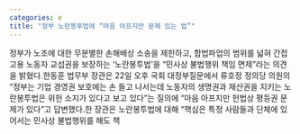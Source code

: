 ```yaml
---
categories: e
title: "정부 노란봉투법에 “마음 아프지만 문제 있는 법”"
---
```

정부가 노조에 대한 무분별한 손해배상 소송을 제한하고, 합법파업의 범위를 넓혀 간접고용 노동자 교섭권을 보장하는 ‘노란봉투법’을 “민사상 불법행위 책임 면제”라는 의견을 밝혔다.한동훈 법무부 장관은 22일 오후 국회 대정부질문에서 류호정 정의당 의원의 “정부는 기업 경영권 보호에는 손 들고 나서는데 노동자의 생명권과 재산권을 지키는 노란봉투법은 위헌 소지가 있다고 보고 있다”는 질의에 “마음 아프지만 헌법상 평등권 문제가 있다”고 답변했다.한 장관은 노란봉투법에 대해 “핵심은 특정 사람들과 단체에 있어서는 민사상 불법행위를 해도 책